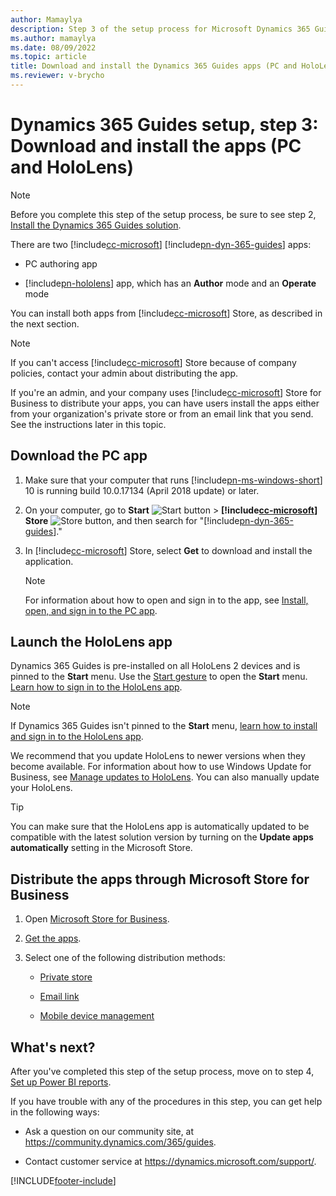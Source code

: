 ```yaml
---
author: Mamaylya
description: Step 3 of the setup process for Microsoft Dynamics 365 Guides. In this step, you download and install the PC and HoloLens apps.
ms.author: mamaylya
ms.date: 08/09/2022
ms.topic: article
title: Download and install the Dynamics 365 Guides apps (PC and HoloLens)
ms.reviewer: v-brycho
---
```


# Dynamics 365 Guides setup, step 3: Download and install the apps (PC and HoloLens)

> [!NOTE]
> Before you complete this step of the setup process, be sure to see step 2, [Install the Dynamics 365 Guides solution](setup-step-two.md).

There are two [!include[cc-microsoft](../includes/cc-microsoft.md)] [!include[pn-dyn-365-guides](../includes/pn-dyn-365-guides.md)] apps:

- PC authoring app

- [!include[pn-hololens](../includes/pn-hololens.md)] app, which has an **Author** mode and an **Operate** mode

You can install both apps from [!include[cc-microsoft](../includes/cc-microsoft.md)] Store, as described in the next section.

> [!NOTE]
> If you can't access [!include[cc-microsoft](../includes/cc-microsoft.md)] Store because of company policies, contact your admin about distributing the app.

If you're an admin, and your company uses [!include[cc-microsoft](../includes/cc-microsoft.md)] Store for Business to distribute your apps, you can have users install the apps either from your organization's private store or from an email link that you send. See the instructions later in this topic.

## Download the PC app

1. Make sure that your computer that runs [!include[pn-ms-windows-short](../includes/pn-ms-windows-short.md)] 10 is running build 10.0.17134 (April 2018 update) or later.

2. On your computer, go to **Start** ![Start button](media/windows-button.png "Start button") \> **[!include[cc-microsoft](../includes/cc-microsoft.md)] Store** ![Store button](media/store-button.png "Store button"), and then search for "[!include[pn-dyn-365-guides](../includes/pn-dyn-365-guides.md)]."

3. In [!include[cc-microsoft](../includes/cc-microsoft.md)] Store, select **Get** to download and install the application.

    > [!NOTE]
    > For information about how to open and sign in to the app, see [Install, open, and sign in to the PC app](install-sign-in-pc-app.md).

## Launch the HoloLens app

Dynamics 365 Guides is pre-installed on all HoloLens 2 devices and is pinned to the **Start** menu. Use the [Start gesture](operator-gestures-HL2.md) to open the **Start** menu. [Learn how to sign in to the HoloLens app](hololens-app-install-sign-in.md).

> [!NOTE]
> If Dynamics 365 Guides isn't pinned to the **Start** menu, [learn how to install and sign in to the HoloLens app](hololens-app-install-sign-in.md). 

We recommend that you update HoloLens to newer versions when they become available. For information about how to use Windows Update for Business, see [Manage updates to HoloLens](/hololens/hololens-updates). You can also manually update your HoloLens. 

> [!TIP]
> You can make sure that the HoloLens app is automatically updated to be compatible with the latest solution version by turning on the **Update apps automatically** setting in the Microsoft Store.  

## Distribute the apps through Microsoft Store for Business

1. Open [Microsoft Store for Business](https://businessstore.microsoft.com/store).

2. [Get the apps](/microsoft-store/acquire-apps-microsoft-store-for-business).

3. Select one of the following distribution methods:

    - [Private store](/microsoft-store/distribute-apps-from-your-private-store)

    - [Email link](/microsoft-store/assign-apps-to-employees)

    - [Mobile device management](/microsoft-store/configure-mdm-provider-microsoft-store-for-business)

## What's next?

After you've completed this step of the setup process, move on to step 4, [Set up Power BI reports](setup-step-four.md).

If you have trouble with any of the procedures in this step, you can get help in the following ways:

- Ask a question on our community site, at <https://community.dynamics.com/365/guides>.

- Contact customer service at <https://dynamics.microsoft.com/support/>.


[!INCLUDE[footer-include](../includes/footer-banner.md)]
